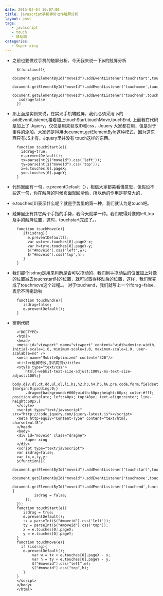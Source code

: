 ```yaml
---
date: 2015-02-04 10:07:00
title: javascript手机手势动作触屏分析
layout: post
tags: 
   - javascript
   - touch
   - 移动端
categories:
   - Super xing
---
```


+ 之前也要做过手机的触屏分析，今天我来说一下js的触屏分析
   
        $(function(){
         document.getElementById("moveId").addEventListener('touchstart',touchStart)
         document.getElementById("moveId").addEventListener('touchmove',touchMove)
         document.getElementById("moveId").addEventListener('touchend',touchEnd)
         isdrag=false
        })

+ 那上面是实例来说，在实现手机端触屏，我们必须采用 js的addEventListener,接着加上touchStart,touchMove,touchEnd, 上面我在代码是加上了 Jquery，仅仅是用来获取ID和css，Jquery 大家都在用，但是对于事件的添加。大家还是得用document,getElementById这种模式，因为这东西只有JS才有，Jquery里并没有 touch这样的东西。
       
        function touchStart(e){
          isdrag=true;
          e.preventDefault();
          tx=parseInt($("moveId").css('left'));
          ty=parseInt($("moveId").css('top'));
          x=e.touches[0].pageX;
          y=e.touches[0].pageY;
        }

+ 代码里面有一句，e.preventDefault（），相信大家都美看懂意思，但假设不些这一句，你在触屏的时候页面就回滑动，所以他的作用是非常大的，
+ e.touches[0]表示什么呢？就是手势里的第一种，我们就认为是touch吧。
+ 触屏里还有其它两个手指的手势，我今天就学一种。我们取得对像的left,top及手的触屏位置，这时，touchstart完成了。。

        function touchMove(e){
           if(isdrag){
             e.preventDefault();
             var w=tx+e.touches[0].pageX-x;
             var h=ty+e.touches[0].pageY-y;
             $("#moveid").css('left',w);
             $("#moveid").css('top',h);
           }
        }
+ 我们那个isdrag是用来判断是否可以拖动的，我们用手拖动后的位置加上对像的位置减去touchstart时的位置，就可以取得移动后的位置，这样，我们就完成了touchmove这个过程。。
 对于touchend，我们就写上一个ifdrag=false,表示不再拖动啦

        function touchEnd(e){
           isdrag=false;
           e.preventDefault();
        }
        
+ 案例代码

        <!DOCTYPE>
        <html> 
        <head>
        <meta id="viewport" name="viewport" content="width=device-width, initial-scale=1.0, minimum-scale=1.0, maximum-scale=1.0, user-scalable=no" />
        <meta name="MobileOptimized" content="320"/>
        <title>触屏特效,手机网页</title>
        <style type="text/css">
            html{-webkit-text-size-adjust:100%;-ms-text-size-adjust:100%;}
            body,div,dl,dt,dd,ul,ol,li,h1,h2,h3,h4,h5,h6,pre,code,form,fieldset,legend,input,textarea,p,blockquote,th,td,hr,button,article,aside,details,figcaption,figure,footer,header,hgroup,menu,nav,section {margin:0;padding:0;}
            .dragme{background:#000;width:60px;height:60px; color:#fff; position:absolute; left:40px; top:40px; text-align:center; line-height:60px;}   
        </style>   
        <script type="text/javascript" src="http://code.jquery.com/jquery-latest.js"></script> 
        <meta http-equiv="Content-Type" content="text/html; charset=utf8">
        </head>   
        <body>   
        <div id="moveid" class="dragme"> 
            Super xing
        </div> 
        <script type="text/javascript"> 
        var isdrag=false;   
        var tx,x,ty,y;    
        $(function(){   
            document.getElementById("moveid").addEventListener('touchstart',touchStart);  
            document.getElementById("moveid").addEventListener('touchmove',touchMove);
            document.getElementById("moveid").addEventListener('touchend',function(){  
                isdrag = false;  
            }); 
        });
        function touchStart(e){   
           isdrag = true; 
           e.preventDefault();
           tx = parseInt($("#moveid").css('left'));    
           ty = parseInt($("#moveid").css('top'));  
           x = e.touches[0].pageX;
           y = e.touches[0].pageY;  
        }   
        function touchMove(e){   
          if (isdrag){
           e.preventDefault();
        	   var w = tx + e.touches[0].pageX - x;
        	   var h = ty + e.touches[0].pageY - y;   
        	   $("#moveid").css("left",w); 
        	   $("#moveid").css("top",h);    
           }  
        }    
        </script> 
        </body>
        </html>
